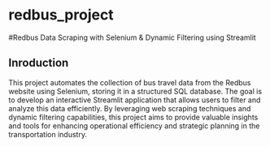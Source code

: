 # redbus_project
#Redbus Data Scraping with Selenium &amp; Dynamic Filtering using Streamlit

## Inroduction
This project automates the collection of bus travel data from the Redbus website using Selenium, storing it in a structured SQL database. The goal is to develop an interactive Streamlit application that allows users to filter and analyze this data efficiently. By leveraging web scraping techniques and dynamic filtering capabilities, this project aims to provide valuable insights and tools for enhancing operational efficiency and strategic planning in the transportation industry.
